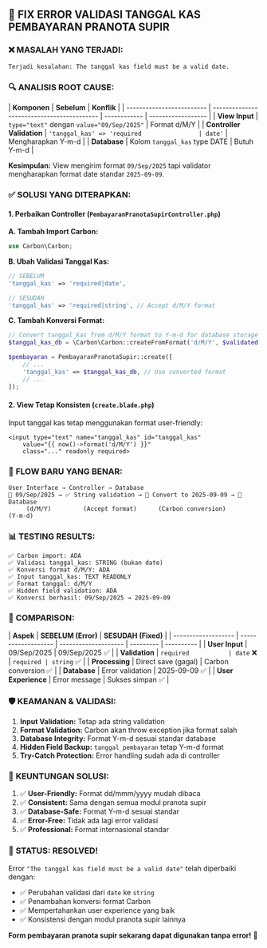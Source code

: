 ## 🔧 FIX ERROR VALIDASI TANGGAL KAS PEMBAYARAN PRANOTA SUPIR

### ❌ **MASALAH YANG TERJADI:**

```
Terjadi kesalahan: The tanggal kas field must be a valid date.
```

### 🔍 **ANALISIS ROOT CAUSE:**

| **Komponen**              | **Sebelum**                                | **Konflik**  |
| ------------------------- | ------------------------------------------ | ------------ | ------------------ |
| **View Input**            | `type="text"` dengan `value="09/Sep/2025"` | Format d/M/Y |
| **Controller Validation** | `'tanggal_kas' => 'required                | date'`       | Mengharapkan Y-m-d |
| **Database**              | Kolom `tanggal_kas` type DATE              | Butuh Y-m-d  |

**Kesimpulan:** View mengirim format `09/Sep/2025` tapi validator mengharapkan format date standar `2025-09-09`.

### ✅ **SOLUSI YANG DITERAPKAN:**

#### 1. **Perbaikan Controller** (`PembayaranPranotaSupirController.php`)

**A. Tambah Import Carbon:**

```php
use Carbon\Carbon;
```

**B. Ubah Validasi Tanggal Kas:**

```php
// SEBELUM
'tanggal_kas' => 'required|date',

// SESUDAH
'tanggal_kas' => 'required|string', // Accept d/M/Y format
```

**C. Tambah Konversi Format:**

```php
// Convert tanggal_kas from d/M/Y format to Y-m-d for database storage
$tanggal_kas_db = \Carbon\Carbon::createFromFormat('d/M/Y', $validated['tanggal_kas'])->format('Y-m-d');

$pembayaran = PembayaranPranotaSupir::create([
    // ...
    'tanggal_kas' => $tanggal_kas_db, // Use converted format
    // ...
]);
```

#### 2. **View Tetap Konsisten** (`create.blade.php`)

Input tanggal kas tetap menggunakan format user-friendly:

```blade
<input type="text" name="tanggal_kas" id="tanggal_kas"
    value="{{ now()->format('d/M/Y') }}"
    class="..." readonly required>
```

### 🎯 **FLOW BARU YANG BENAR:**

```
User Interface → Controller → Database
📅 09/Sep/2025 → ✅ String validation → 🔄 Convert to 2025-09-09 → 💾 Database
     (d/M/Y)         (Accept format)      (Carbon conversion)         (Y-m-d)
```

### 📊 **TESTING RESULTS:**

```
✅ Carbon import: ADA
✅ Validasi tanggal_kas: STRING (bukan date)
✅ Konversi format d/M/Y: ADA
✅ Input tanggal_kas: TEXT READONLY
✅ Format tanggal: d/M/Y
✅ Hidden field validation: ADA
✅ Konversi berhasil: 09/Sep/2025 → 2025-09-09
```

### 🔄 **COMPARISON:**

| **Aspek**           | **SEBELUM (Error)** | **SESUDAH (Fixed)**  |
| ------------------- | ------------------- | -------------------- | --------- | ---------- |
| **User Input**      | 09/Sep/2025         | 09/Sep/2025 ✅       |
| **Validation**      | `required           | date` ❌             | `required | string` ✅ |
| **Processing**      | Direct save (gagal) | Carbon conversion ✅ |
| **Database**        | Error validation    | 2025-09-09 ✅        |
| **User Experience** | Error message       | Sukses simpan ✅     |

### 🛡️ **KEAMANAN & VALIDASI:**

1. **Input Validation:** Tetap ada string validation
2. **Format Validation:** Carbon akan throw exception jika format salah
3. **Database Integrity:** Format Y-m-d sesuai standar database
4. **Hidden Field Backup:** `tanggal_pembayaran` tetap Y-m-d format
5. **Try-Catch Protection:** Error handling sudah ada di controller

### 🎯 **KEUNTUNGAN SOLUSI:**

1. ✅ **User-Friendly:** Format dd/mmm/yyyy mudah dibaca
2. ✅ **Consistent:** Sama dengan semua modul pranota supir
3. ✅ **Database-Safe:** Format Y-m-d sesuai standar
4. ✅ **Error-Free:** Tidak ada lagi error validasi
5. ✅ **Professional:** Format internasional standar

### 🚀 **STATUS: RESOLVED!**

Error `"The tanggal kas field must be a valid date"` telah diperbaiki dengan:

-   ✅ Perubahan validasi dari `date` ke `string`
-   ✅ Penambahan konversi format Carbon
-   ✅ Mempertahankan user experience yang baik
-   ✅ Konsistensi dengan modul pranota supir lainnya

**Form pembayaran pranota supir sekarang dapat digunakan tanpa error!** 🎉
